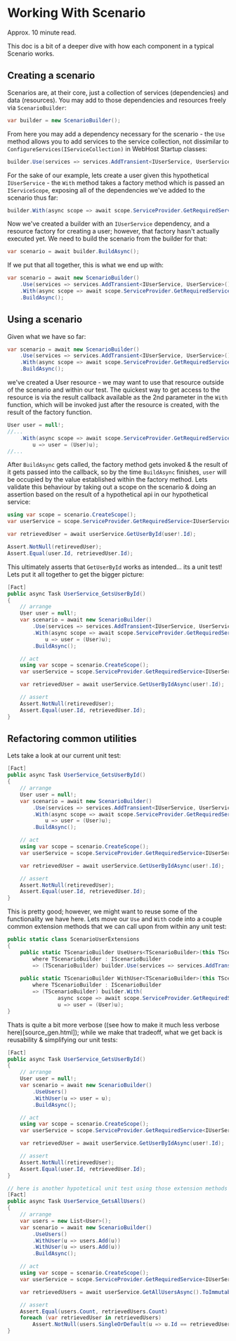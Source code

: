 # Working With Scenario

Approx. 10 minute read.

This doc is a bit of a deeper dive with how each component in a typical Scenario works.

## Creating a scenario

Scenarios are, at their core, just a collection of services (dependencies) and data (resources). You may add to those dependencies and resources freely via `ScenarioBuilder`:

```cs
var builder = new ScenarioBuilder();
```

From here you may add a dependency necessary for the scenario - the `Use` method allows you to add services to the service collection, not dissimilar to `ConfigureServices(IServiceCollection)` in WebHost Startup classes:

```cs
builder.Use(services => services.AddTransient<IUserService, UserService>());
```

For the sake of our example, lets create a user given this hypothetical `IUserService` - the `With` method takes a factory method which is passed an `IServiceScope`, exposing all of the dependencies we've added to the scenario thus far:

```cs
builder.With(async scope => await scope.ServiceProvider.GetRequiredService<IUserService>().CreateUserAsync());
```

Now we've created a builder with an `IUserService` dependency, and a resource factory for creating a user; however, that factory hasn't actually executed yet. We need to build the scenario from the builder for that:

```cs
var scenario = await builder.BuildAsync();
```

If we put that all together, this is what we end up with:

```cs
var scenario = await new ScenarioBuilder()
    .Use(services => services.AddTransient<IUserService, UserService>())
    .With(async scope => await scope.ServiceProvider.GetRequiredService<IUserService>().CreateUserAsync())
    .BuildAsync();
```

## Using a scenario

Given what we have so far:

```cs
var scenario = await new ScenarioBuilder()
    .Use(services => services.AddTransient<IUserService, UserService>())
    .With(async scope => await scope.ServiceProvider.GetRequiredService<IUserService>().CreateUserAsync())
    .BuildAsync();
```

we've created a User resource - we may want to use that resource outside of the scenario and within our test. The quickest way to get access to the resource is via the result callback available as the 2nd parameter in the `With` function, which will be invoked just after the resource is created, with the result of the factory function.

```cs
User user = null!;
//...
    .With(async scope => await scope.ServiceProvider.GetRequiredService<IUserService>().CreateUserAsync(),
        u => user = (User)u);
//...
```

After `BuildAsync` gets called, the factory method gets invoked & the result of it gets passed into the callback, so by the time `BuildAsync` finishes, `user` will be occupied by the value established within the factory method. Lets validate this behaviour by taking out a scope on the scenario & doing an assertion based on the result of a hypothetical api in our hypothetical service:

```cs
using var scope = scenario.CreateScope();
var userService = scope.ServiceProvider.GetRequiredService<IUserService>();

var retrievedUser = await userService.GetUserById(user!.Id);

Assert.NotNull(retirevedUser);
Assert.Equal(user.Id, retrievedUser.Id);
```

This ultimately asserts that `GetUserById` works as intended... its a unit test! Lets put it all together to get the bigger picture:

```cs
[Fact]
public async Task UserService_GetsUserById()
{
    // arrange
    User user = null!;
    var scenario = await new ScenarioBuilder()
        .Use(services => services.AddTransient<IUserService, UserService>())
        .With(async scope => await scope.ServiceProvider.GetRequiredService<IUserService>().CreateUserAsync(),
            u => user = (User)u);
        .BuildAsync();

    // act
    using var scope = scenario.CreateScope();
    var userService = scope.ServiceProvider.GetRequiredService<IUserService>();

    var retrievedUser = await userService.GetUserByIdAsync(user!.Id);

    // assert
    Assert.NotNull(retirevedUser);
    Assert.Equal(user.Id, retrievedUser.Id);
}
```

## Refactoring common utilities

Lets take a look at our current unit test:

```cs
[Fact]
public async Task UserService_GetsUserById()
{
    // arrange
    User user = null!;
    var scenario = await new ScenarioBuilder()
        .Use(services => services.AddTransient<IUserService, UserService>())
        .With(async scope => await scope.ServiceProvider.GetRequiredService<IUserService>().CreateUserAsync(),
            u => user = (User)u);
        .BuildAsync();

    // act
    using var scope = scenario.CreateScope();
    var userService = scope.ServiceProvider.GetRequiredService<IUserService>();

    var retrievedUser = await userService.GetUserByIdAsync(user!.Id);

    // assert
    Assert.NotNull(retirevedUser);
    Assert.Equal(user.Id, retrievedUser.Id);
}
```

This is pretty good; however, we might want to reuse some of the functionality we have here. Lets move our `Use` and `With` code into a couple common extension methods that we can call upon from within any unit test:

```cs
public static class ScenarioUserExtensions
{
    public static TScenarioBuilder UseUsers<TScenarioBuilder>(this TScenarioBuilder builder)
        where TScenarioBuilder : IScenarioBuilder
        => (TScenarioBuilder) builder.Use(services => services.AddTransient<IUserService, UserService>());
    
    public static TScenarioBuilder WithUser<TScenarioBuilder>(this TScenarioBuilder builder, Action<User>? resultCallback = null)
        where TScenarioBuilder : IScenarioBuilder
        => (TScenarioBuilder) builder.With(
                async scope => await scope.ServiceProvider.GetRequiredService<IUserService>().CreateUserAsync(),
                u => user = (User)u);
}
```

Thats is quite a bit more verbose ((see how to make it much less verbose here)[source_gen.html]); while we make that tradeoff, what we get back is reusability & simplifying our unit tests:

```cs
[Fact]
public async Task UserService_GetsUserById()
{
    // arrange
    User user = null!;
    var scenario = await new ScenarioBuilder()
        .UseUsers()
        .WithUser(u => user = u);
        .BuildAsync();

    // act
    using var scope = scenario.CreateScope();
    var userService = scope.ServiceProvider.GetRequiredService<IUserService>();

    var retrievedUser = await userService.GetUserByIdAsync(user!.Id);

    // assert
    Assert.NotNull(retirevedUser);
    Assert.Equal(user.Id, retrievedUser.Id);
}

// here is another hypotetical unit test using those extension methods we just wrote
[Fact]
public async Task UserService_GetsAllUsers()
{
    // arrange
    var users = new List<User>();
    var scenario = await new ScenarioBuilder()
        .UseUsers()
        .WithUser(u => users.Add(u))
        .WithUser(u => users.Add(u))
        .BuildAsync();

    // act
    using var scope = scenario.CreateScope();
    var userService = scope.ServiceProvider.GetRequiredService<IUserService>();

    var retrievedUsers = await userService.GetAllUsersAsync().ToImmutableList();

    // assert
    Assert.Equal(users.Count, retrievedUsers.Count)
    foreach (var retrievedUser in retrievedUsers)
        Assert.NotNull(users.SingleOrDefault(u => u.Id == retrievedUser.Id));
}
```
